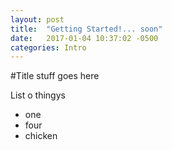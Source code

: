 ```yaml
---
layout: post
title:  "Getting Started!... soon"
date:   2017-01-04 10:37:02 -0500
categories: Intro
---
```

#Title
stuff goes here

List o thingys
- one
- four
- chicken
